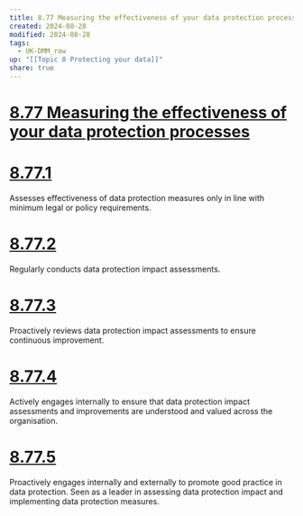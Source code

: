 ```yaml
---
title: 8.77 Measuring the effectiveness of your data protection processes
created: 2024-08-28
modified: 2024-08-28
tags:
  - UK-DMM_row
up: "[[Topic 8 Protecting your data]]"
share: true
---
```

# [8.77 Measuring the effectiveness of your data protection processes](8.77%20Measuring%20the%20effectiveness%20of%20your%20data%20protection%20processes.md)
# [8.77.1](8.77.1.md)

Assesses effectiveness of data protection measures only in line with minimum legal or policy requirements.

# [8.77.2](8.77.2.md)

Regularly conducts data protection impact assessments.

# [8.77.3](8.77.3.md)

Proactively reviews data protection impact assessments to ensure continuous improvement.

# [8.77.4](8.77.4.md)

Actively engages internally to ensure that data protection impact assessments and improvements are understood and valued across the organisation.

# [8.77.5](8.77.5.md)

Proactively engages internally and externally to promote good practice in data protection. Seen as a leader in assessing data protection impact and implementing data protection measures.

